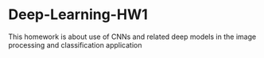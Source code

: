 # Deep-Learning-HW1
This homework is about use of CNNs and related deep models in the image processing and classification application
